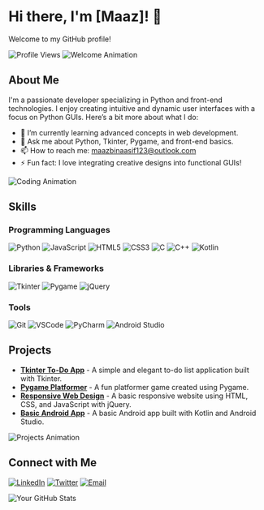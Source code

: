 # Hi there, I'm [Maaz]! 👋

Welcome to my GitHub profile!

![Profile Views](https://komarev.com/ghpvc/?username=yourusername&color=brightgreen)
![Welcome Animation](https://media.giphy.com/media/hvRJCLFzcasrR4ia7z/giphy.gif)

## About Me
I'm a passionate developer specializing in Python and front-end technologies. I enjoy creating intuitive and dynamic user interfaces with a focus on Python GUIs. Here’s a bit more about what I do:

- 🌱 I’m currently learning advanced concepts in web development.
- 💬 Ask me about Python, Tkinter, Pygame, and front-end basics.
- 📫 How to reach me: [maazbinaasif123@outlook.com](mailto:maazbinaasif123@outlook.com)
- ⚡ Fun fact: I love integrating creative designs into functional GUIs!

![Coding Animation](https://media.giphy.com/media/ZVik7pBtu9dNS/giphy.gif)

## Skills

### Programming Languages
![Python](https://img.shields.io/badge/Python-3670A0?style=for-the-badge&logo=python&logoColor=ffdd54)
![JavaScript](https://img.shields.io/badge/JavaScript-323330?style=for-the-badge&logo=javascript&logoColor=F7DF1E)
![HTML5](https://img.shields.io/badge/HTML5-E34F26?style=for-the-badge&logo=html5&logoColor=white)
![CSS3](https://img.shields.io/badge/CSS3-1572B6?style=for-the-badge&logo=css3&logoColor=white)
![C](https://img.shields.io/badge/C-00599C?style=for-the-badge&logo=c&logoColor=white)
![C++](https://img.shields.io/badge/C++-00599C?style=for-the-badge&logo=c%2B%2B&logoColor=white)
![Kotlin](https://img.shields.io/badge/Kotlin-0095D5?style=for-the-badge&logo=kotlin&logoColor=white)

### Libraries & Frameworks
![Tkinter](https://img.shields.io/badge/Tkinter-FFD700?style=for-the-badge)
![Pygame](https://img.shields.io/badge/Pygame-3776AB?style=for-the-badge)
![jQuery](https://img.shields.io/badge/jQuery-0769AD?style=for-the-badge&logo=jquery&logoColor=white)

### Tools
![Git](https://img.shields.io/badge/Git-F05032?style=for-the-badge&logo=git&logoColor=white)
![VSCode](https://img.shields.io/badge/VSCode-007ACC?style=for-the-badge&logo=visual-studio-code&logoColor=white)
![PyCharm](https://img.shields.io/badge/PyCharm-000000?style=for-the-badge&logo=pycharm&logoColor=white)
![Android Studio](https://img.shields.io/badge/Android%20Studio-3DDC84?style=for-the-badge&logo=android-studio&logoColor=white)

## Projects
- [**Tkinter To-Do App**](https://github.com/maaz-319/tkinter-todo-app) - A simple and elegant to-do list application built with Tkinter.
- [**Pygame Platformer**](https://github.com/maaz-319/pygame-platformer) - A fun platformer game created using Pygame.
- [**Responsive Web Design**](https://github.com/maaz-319/responsive-web-design) - A basic responsive website using HTML, CSS, and JavaScript with jQuery.
- [**Basic Android App**](https://github.com/maaz-319/basic-android-app) - A basic Android app built with Kotlin and Android Studio.

![Projects Animation](https://media.giphy.com/media/l0HlNQ03J5JxX6lva/giphy.gif)

## Connect with Me
[![LinkedIn](https://img.shields.io/badge/LinkedIn-0A66C2?style=for-the-badge&logo=linkedin&logoColor=white)](https://www.linkedin.com/in/yourprofile)
[![Twitter](https://img.shields.io/badge/Twitter-1DA1F2?style=for-the-badge&logo=twitter&logoColor=white)](https://twitter.com/yourprofile)
[![Email](https://img.shields.io/badge/Email-D14836?style=for-the-badge&logo=gmail&logoColor=white)](mailto:maazbinaasif123@outlook.com)

![Your GitHub Stats](https://github-readme-stats.vercel.app/api?username=maaz-319&show_icons=true&theme=radical)
